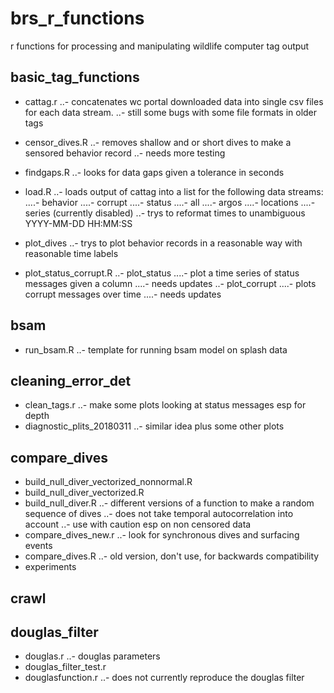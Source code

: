 # brs_r_functions
r functions for processing and manipulating wildlife computer tag output

## basic_tag_functions
+ cattag.r 
..- concatenates wc portal downloaded data into single csv files for each data stream.
..- still some bugs with some file formats in older tags

+ censor_dives.R
..- removes shallow and or short dives to make a sensored behavior record
..- needs more testing

+ findgaps.R
..- looks for data gaps given a tolerance in seconds

+ load.R
..- loads output of cattag into a list for the following data streams:
....- behavior
....- corrupt
....- status
....- all
....- argos
....- locations
....- series (currently disabled)
..- trys to reformat times to unambiguous YYYY-MM-DD HH:MM:SS

+ plot_dives
..- trys to plot behavior records in a reasonable way with reasonable time labels

+ plot_status_corrupt.R
..- plot_status
....- plot a time series of status messages given a column
....- needs updates
..- plot_corrupt
....- plots corrupt messages over time
....- needs updates

## bsam
+ run_bsam.R
..- template for running bsam model on splash data

## cleaning_error_det
+ clean_tags.r
..- make some plots looking at status messages esp for depth
+ diagnostic_plits_20180311
..- similar idea plus some other plots

## compare_dives
+ build_null_diver_vectorized_nonnormal.R
+ build_null_diver_vectorized.R
+ build_null_diver.R
..- different versions of a function to make a random sequence of dives
..- does not take temporal autocorrelation into account
..- use with caution esp on non censored data
+ compare_dives_new.r
..- look for synchronous dives and surfacing events
+ compare_dives.R
..- old version, don't use, for backwards compatibility
+ experiments

## crawl

## douglas_filter
+ douglas.r
..- douglas parameters
+ douglas_filter_test.r
+ douglasfunction.r
..- does not currently reproduce the douglas filter


